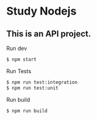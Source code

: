 # Study Nodejs
## This is an API project.

Run dev
```bash
$ npm start
```

Run Tests
```bash
$ npm run test:integration
$ npm run test:unit
```

Run build
```bash
$ npm run build
```
